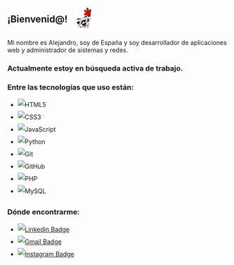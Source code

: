 <div style="display: flex; align-items: center; gap: 20px">
  <h2>¡Bienvenid@!</h2>
  <img src="assets/giphy.gif" width="50" height="auto">
</div>

Mi nombre es Alejandro, soy de España y soy desarrollador de aplicaciones web y administrador de sistemas y redes.

### Actualmente estoy en búsqueda activa de trabajo.
### Entre las tecnologías que uso están:
<div style="margin-top: 10px; line-height: 2;">

  * ![HTML5](https://img.shields.io/badge/-HTML5-E34F26?style=flat-square&logo=html5&logoColor=white)
  * ![CSS3](https://img.shields.io/badge/-CSS3-1572B6?style=flat-square&logo=css3)
  * ![JavaScript](https://img.shields.io/badge/-JavaScript-black?style=flat-square&logo=javascript)
  * ![Python](https://img.shields.io/badge/-Python-black?style=flat-square&logo=Python)
  * ![Git](https://img.shields.io/badge/-Git-black?style=flat-square&logo=git)
  * ![GitHub](https://img.shields.io/badge/-GitHub-181717?style=flat-square&logo=github)
  * ![PHP](https://img.shields.io/badge/-PHP-777BB4?style=flat-square&logo=php&labelColor=777BB4&logoColor=FFF)
  * ![MySQL](https://img.shields.io/badge/-SQL-000?&logo=MySQL&logoColor=4479A1)

</div>

### Dónde encontrarme:
<div style="margin-top: 10px; line-height: 2;">

  * [![Linkedin Badge](https://img.shields.io/badge/-AlejandroAbad-blue?style=flat-square&logo=Linkedin&logoColor=white&link=https://www.linkedin.com/in/alejandro-vaq-abad/)](https://www.linkedin.com/in/alejandro-vaq-abad/)
  * [![Gmail Badge](https://img.shields.io/badge/-01abadalejandro@gmail.com-c14438?style=flat-square&logo=Gmail&logoColor=white&link=mailto:01abadalejandro@gmail.com)](mailto:kanna6501@gmail.com)
  * [![Instagram Badge](https://img.shields.io/badge/-alxmdit-purple?style=flat-square&logo=instagram&logoColor=white&link=https://instagram.com/alxmdit/)](https://instagram.com/alxmdit)
</div>